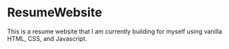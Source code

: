 # ResumeWebsite


This is a resume website that I am currently building for myself using vanilla HTML, CSS, and Javascript.
